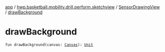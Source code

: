 [app](../../index.md) / [hwp.basketball.mobility.drill.perform.sketchview](../index.md) / [SensorDrawingView](index.md) / [drawBackground](.)

# drawBackground

`fun drawBackground(canvas: `[`Canvas`](https://developer.android.com/reference/android/graphics/Canvas.html)`): `[`Unit`](https://kotlinlang.org/api/latest/jvm/stdlib/kotlin/-unit/index.html)